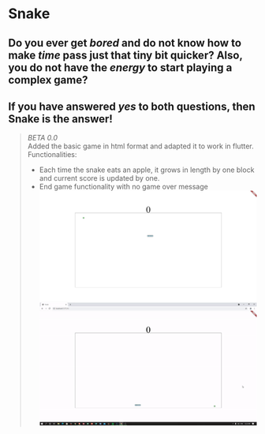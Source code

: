 # **Snake**

## Do you ever get *bored* and do not know how to make *time* pass just that tiny bit quicker? Also, you do not have the *energy* to start playing a complex game?

## If you have answered *yes* to both questions, then **Snake** is the answer!

> *BETA 0.0*\
> Added the basic game in html format and adapted it to work in flutter.\
> Functionalities:
> * Each time the snake eats an apple, it grows in length by one block and current score is updated by one.
> * End game functionality with no game over message
> ![Game overview](https://github.com/911-Albu-Alex/Snake/blob/master/assets/game_overview.png)
> ![Gameplay](https://github.com/911-Albu-Alex/Snake/blob/master/assets/gameplay.gif)
